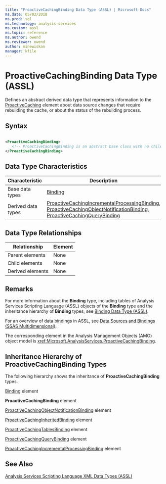 ```yaml
---
title: "ProactiveCachingBinding Data Type (ASSL) | Microsoft Docs"
ms.date: 05/03/2018
ms.prod: sql
ms.technology: analysis-services
ms.custom: assl
ms.topic: reference
ms.author: owend
ms.reviewer: owend
author: minewiskan
manager: kfile
---
```

# ProactiveCachingBinding Data Type (ASSL)

  Defines an abstract derived data type that represents information to the [ProactiveCaching](../../../analysis-services/scripting/objects/proactivecaching-element-assl.md) element about data source changes that require rebuilding the cache, or about the status of the rebuilding process.  
  
## Syntax  
  
```xml  
  
<ProactiveCachingBinding>  
   <!-- ProactiveCachingBinding is an abstract base class with no child elements -->  
</ProactiveCachingBinding>  
```  
  
## Data Type Characteristics  
  
|Characteristic|Description|  
|--------------------|-----------------|  
|Base data types|[Binding](../../../analysis-services/scripting/data-type/binding-data-type-assl.md)|  
|Derived data types|[ProactiveCachingIncrementalProcessingBinding](../../../analysis-services/scripting/data-type/proactivecachingincrementalprocessingbinding-data-type-assl.md), [ProactiveCachingObjectNotificationBinding](../../../analysis-services/scripting/data-type/proactivecachingobjectnotificationbinding-data-type-assl.md), [ProactiveCachingQueryBinding](../../../analysis-services/scripting/data-type/proactivecachingquerybinding-data-type-assl.md)|  
  
## Data Type Relationships  
  
|Relationship|Element|  
|------------------|-------------|  
|Parent elements|None|  
|Child elements|None|  
|Derived elements|None|  
  
## Remarks  
 For more information about the **Binding** type, including tables of Analysis Services Scripting Language (ASSL) objects of the **Binding** type and the inheritance hierarchy of **Binding** types, see [Binding Data Type &#40;ASSL&#41;](../../../analysis-services/scripting/data-type/binding-data-type-assl.md).  
  
 For an overview of data bindings in ASSL, see [Data Sources and Bindings &#40;SSAS Multidimensional&#41;](../../../analysis-services/multidimensional-models/data-sources-and-bindings-ssas-multidimensional.md).  
  
 The corresponding element in the Analysis Management Objects (AMO) object model is <xref:Microsoft.AnalysisServices.ProactiveCachingBinding>.  
  
## Inheritance Hierarchy of ProactiveCachingBinding Types  
 The following hierarchy shows the inheritance of **ProactiveCachingBinding** types.  
  
 [Binding](../../../analysis-services/scripting/data-type/binding-data-type-assl.md) element  
  
 **ProactiveCachingBinding** element  
  
 [ProactiveCachingObjectNotificationBinding](../../../analysis-services/scripting/data-type/proactivecachingobjectnotificationbinding-data-type-assl.md) element  
  
 [ProactiveCachingInheritedBinding](../../../analysis-services/scripting/data-type/proactivecachinginheritedbinding-data-type-assl.md) element  
  
 [ProactiveCachingTablesBinding](../../../analysis-services/scripting/data-type/proactivecachingtablesbinding-data-type-assl.md) element  
  
 [ProactiveCachingQueryBinding](../../../analysis-services/scripting/data-type/proactivecachingquerybinding-data-type-assl.md) element  
  
 [ProactiveCachingIncrementalProcessingBinding](../../../analysis-services/scripting/data-type/proactivecachingincrementalprocessingbinding-data-type-assl.md) element  
  
## See Also  
 [Analysis Services Scripting Language XML Data Types &#40;ASSL&#41;](../../../analysis-services/scripting/data-type/analysis-services-scripting-language-xml-data-types-assl.md)  
  
  
